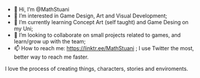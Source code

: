 - 👋 Hi, I’m @MathStuani
- 👀 I’m interested in Game Design, Art and Visual Development;
- 🌱 I’m currently learning Concept Art (self taught) and Game Desing on my Uni;
- 💞️ I’m looking to collaborate on small projects related to games, and learn/grow up with the team;
- 📫 How to reach me: https://linktr.ee/MathStuani ; I use Twitter the most, better way to reach me faster.

I love the process of creating things, characters, stories and enviroments. 

<!---
DocsMath/DocsMath is a ✨ special ✨ repository because its `README.md` (this file) appears on your GitHub profile.
You can click the Preview link to take a look at your changes.
--->
